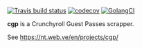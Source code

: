 [![Travis build status](https://travis-ci.com/ntrrg/cgp.svg?branch=master)](https://travis-ci.com/ntrrg/cgp)
[![codecov](https://codecov.io/gh/ntrrg/cgp/branch/master/graph/badge.svg)](https://codecov.io/gh/ntrrg/cgp)
[![GolangCI](https://golangci.com/badges/github.com/ntrrg/cgp.svg)](https://golangci.com/r/github.com/ntrrg/cgp)

**cgp** is a Crunchyroll Guest Passes scrapper.

See <https://nt.web.ve/en/projects/cgp/>

